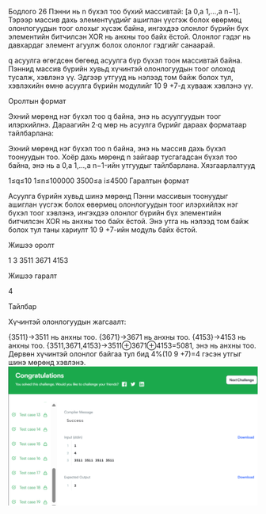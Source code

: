 Бодлого 26
Пэнни нь n бүхэл тоо бүхий массивтай: [a 0​,a 1​,…,a n−1​]. Тэрээр массив дахь элементүүдийг ашиглан үүсгэж болох өвөрмөц олонлогуудын тоог олохыг хүсэж байна, ингэхдээ олонлог бүрийн бүх элементийн битчилсэн XOR нь анхны тоо байх ёстой. Олонлог гэдэг нь давхардаг элемент агуулж болох олонлог гэдгийг санаарай.

q асуулга өгөгдсөн бөгөөд асуулга бүр бүхэл тоон массивтай байна. Пэннид массив бүрийн хувьд хүчинтэй олонлогуудын тоог олоход тусалж, хэвлэнэ үү. Эдгээр утгууд нь нэлээд том байж болох тул, хэвлэхийн өмнө асуулга бүрийн модулийг 10 9 +7-д хувааж хэвлэнэ үү.

Оролтын формат

Эхний мөрөнд нэг бүхэл тоо q байна, энэ нь асуулгуудын тоог илэрхийлнэ. Дараагийн 2⋅q мөр нь асуулга бүрийг дараах форматаар тайлбарлана:

Эхний мөрөнд нэг бүхэл тоо n байна, энэ нь массив дахь бүхэл тоонуудын тоо. Хоёр дахь мөрөнд n зайгаар тусгагадсан бүхэл тоо байна, энэ нь a 0​,a 1​,…,a n−1​-ийн утгуудыг тайлбарлана. Хязгаарлалтууд

1≤q≤10 1≤n≤100000 3500≤a i​≤4500 Гаралтын формат

Асуулга бүрийн хувьд шинэ мөрөнд Пэнни массивын тоонуудыг ашиглан үүсгэж болох өвөрмөц олонлогуудын тоог илэрхийлэх нэг бүхэл тоог хэвлэнэ, ингэхдээ олонлог бүрийн бүх элементийн битчилсэн XOR нь анхны тоо байх ёстой. Энэ утга нь нэлээд том байж болох тул таны хариулт 10 9 +7-ийн модуль байх ёстой.

Жишээ оролт

1 3 3511 3671 4153

Жишээ гаралт

4

Тайлбар

Хүчинтэй олонлогуудын жагсаалт:

{3511}→3511 нь анхны тоо. {3671}→3671 нь анхны тоо. {4153}→4153 нь анхны тоо. {3511,3671,4153}→3511⊕3671⊕4153=5081, энэ нь анхны тоо. Дөрвөн хүчинтэй олонлог байгаа тул бид 4%(10 9 +7)=4 гэсэн утгыг шинэ мөрөнд хэвлэнэ.
![alt text](image.png)